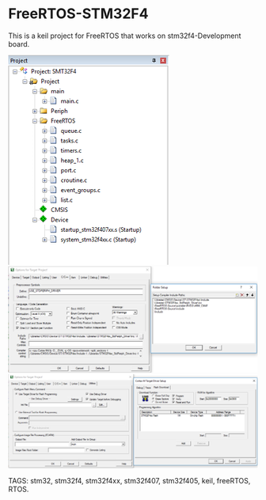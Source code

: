 # FreeRTOS-STM32F4

This is a keil project for FreeRTOS that works on stm32f4-Development board.

![alt tag](https://github.com/fwjensen/FreeRTOS-STM32F4/blob/master/photos/Capture.PNG)
![alt tag](https://github.com/fwjensen/FreeRTOS-STM32F4/blob/master/photos/Capture2.PNG)
![alt tag](https://github.com/fwjensen/FreeRTOS-STM32F4/blob/master/photos/Capture3.PNG)


TAGS: stm32, stm32f4, stm32f4xx, stm32f407, stm32f405, keil, freeRTOS, RTOS.
